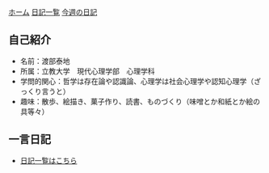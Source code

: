 <link rel="stylesheet" href="style.css">
<div class="header">
  <a href="README.html">ホーム</a>
  <a href="diary.html">日記一覧</a>
  <a href="diary-2025-03-week1.html">今週の日記</a>
</div>




## 自己紹介
- 名前：渡部泰地
- 所属：立教大学　現代心理学部　心理学科
- 学問的関心：哲学は存在論や認識論、心理学は社会心理学や認知心理学（ざっくり言うと）
- 趣味：散歩、絵描き、菓子作り、読書、ものづくり（味噌とか和紙とか絵の具等々）

## 一言日記
- [日記一覧はこちら](diary.md)

